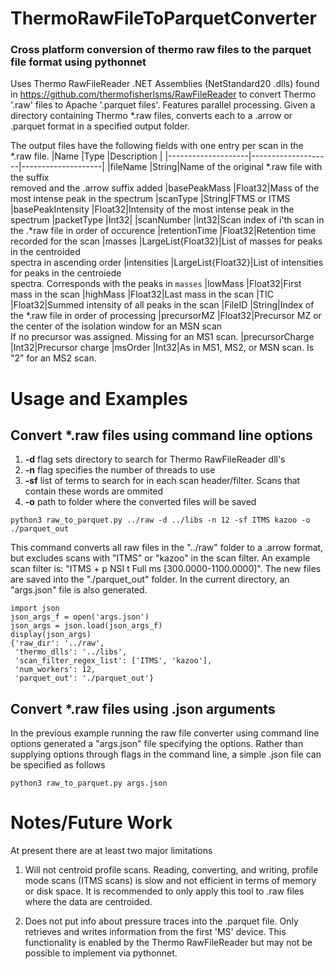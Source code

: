 # ThermoRawFileToParquetConverter

### Cross platform conversion of thermo raw files to the parquet file format using pythonnet

 Uses Thermo RawFileReader .NET Assemblies (NetStandard20 .dlls) found in https://github.com/thermofisherlsms/RawFileReader
 to convert Thermo '.raw' files to Apache '.parquet files'. Features parallel processing. Given a directory containing Thermo *.raw files, converts each to
 a .arrow or .parquet format in a specified output folder. 
 
 The output files have the following fields with one entry per scan in the *.raw file. 
 |Name                |Type                |Description                    |
 |--------------------|--------------------|--------------------|
 |fileName            |String|Name of the original *.raw file with the suffix <br> removed and the .arrow suffix added
 |basePeakMass        |Float32|Mass of the most intense peak in the spectrum 
 |scanType            |String|FTMS or ITMS
 |basePeakIntensity   |Float32|Intensity of the most intense peak in the spectrum
 |packetType          |Int32|
 |scanNumber          |Int32|Scan index of i'th scan in the .*raw file in order of occurence
 |retentionTime       |Float32|Retention time recorded for the scan 
 |masses              |LargeList{Float32}|List of masses for peaks in the centroided <br> spectra in ascending order
 |intensities         |LargeList{Float32}|List of intensities for peaks in the centroiede <br> spectra. Corresponds with the peaks in `masses`
 |lowMass             |Float32|First mass in the scan
 |highMass            |Float32|Last mass in the scan
 |TIC                 |Float32|Summed intensity of all peaks in the scan
 |FileID              |String|Index of the *.raw file in order of processing
 |precursorMZ         |Float32|Precursor MZ or the center of the isolation window for an MSN scan <br> If no precursor was assigned. Missing for an MS1 scan.
 |precursorCharge     |Int32|Precursor charge
 |msOrder             |Int32|As in MS1, MS2, or MSN scan. Is "2" for an MS2 scan. 

 # Usage and Examples
 
 ## Convert *.raw files using command line options

1) <b>-d</b> flag sets directory to search for Thermo RawFileReader dll's
2) <b>-n</b> flag specifies the number of threads to use
3) <b>-sf</b> list of terms to search for in each scan header/filter. Scans that contain these words are ommited
4) <b>-o</b> path to folder where the converted files will be saved

```
python3 raw_to_parquet.py ../raw -d ../libs -n 12 -sf ITMS kazoo -o ./parquet_out
```

This command converts all raw files in the "../raw" folder to a .arrow format, but excludes scans with "ITMS" or "kazoo" in the scan filter. An example scan filter is:  "ITMS + p NSI t Full ms [300.0000-1100.0000]". The new files are saved into the "./parquet_out" folder. In the current directory, an "args.json" file is also generated. 

```
import json
json_args_f = open('args.json')
json_args = json.load(json_args_f)
display(json_args)
{'raw_dir': '../raw',
 'thermo_dlls': '../libs',
 'scan_filter_regex_list': ['ITMS', 'kazoo'],
 'num_workers': 12,
 'parquet_out': './parquet_out'}
```

## Convert *.raw files using .json arguments
In the previous example running the raw file converter using command line options generated a "args.json"
file specifying the options. Rather than supplying options through flags in the command line, a simple .json
file can be specified as follows

```
python3 raw_to_parquet.py args.json
```


 # Notes/Future Work
 At present there are at least two major limitations
 
 1) Will not centroid profile scans. Reading, converting, and writing, profile mode scans (ITMS scans)
    is slow and not efficient in terms of memory or disk space. It is recommended to only apply this tool to .raw files 
    where the data are centroided. 

 2) Does not put info about pressure traces into the .parquet file. Only retrieves and writes
    information from the first 'MS' device. This functionality is enabled by the Thermo RawFileReader but may not be possible to implement via pythonnet. 
    
   
